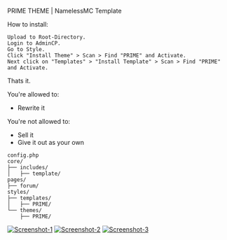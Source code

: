 PRIME THEME | NamelessMC Template

How to install:

    Upload to Root-Directory.
    Login to AdminCP.
    Go to Style.
    Click "Install Theme" > Scan > Find "PRIME" and Activate.
    Next click on "Templates" > "Install Template" > Scan > Find "PRIME" and Activate.

Thats it.

You're allowed to:
- Rewrite it

You're not allowed to:
- Sell it
- Give it out as your own

```
config.php
core/
├── includes/
│   ├── template/
pages/
├── forum/
styles/
├── templates/
│   ├── PRIME/
└── themes/
    ├── PRIME/
```

[![Screenshot-1](https://i.imgur.com/dnus9Qz.jpg)](#)
[![Screenshot-2](https://i.imgur.com/IMk4zuU.jpg)](#)
[![Screenshot-3](https://i.imgur.com/s0q6hwU.jpg)](#)
